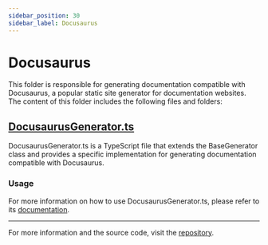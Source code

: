 ```yaml
---
sidebar_position: 30
sidebar_label: Docusaurus
---
```


# Docusaurus

This folder is responsible for generating documentation compatible with Docusaurus, a popular static site generator for documentation websites. The content of this folder includes the following files and folders:

## [DocusaurusGenerator.ts](DocusaurusGenerator.ts)

DocusaurusGenerator.ts is a TypeScript file that extends the BaseGenerator class and provides a specific implementation for generating documentation compatible with Docusaurus.

### Usage

For more information on how to use DocusaurusGenerator.ts, please refer to its [documentation](DocusaurusGenerator.ts).

---

For more information and the source code, visit the [repository](https://github.com/ingig/code-narrator/src/documentation/plugins/generators/Docusaurus).
